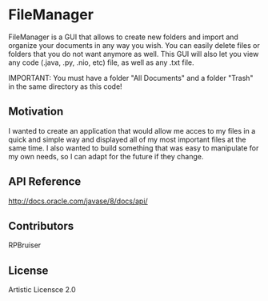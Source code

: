 # FileManager

FileManager is a GUI that allows to create new folders and import and organize your documents in any way you wish. You can easily delete files or folders that you do not want anymore as well. This GUI will also let you view any code (.java, .py, .nio, etc) file, as well as any .txt file.

IMPORTANT: You must have a folder "All Documents" and a folder "Trash" in the same directory as this code!

## Motivation

I wanted to create an application that would allow me acces to my files in a quick and simple way and displayed all of my most important files at the same time. I also wanted to build something that was easy to manipulate for my own needs, so I can adapt for the future if they change.

## API Reference

http://docs.oracle.com/javase/8/docs/api/

## Contributors

RPBruiser

## License

Artistic Licensce 2.0
